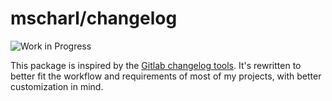 # mscharl/changelog
![Work in Progress](https://img.shields.io/badge/maintenance-WIP-informational)

This package is inspired by the [Gitlab changelog tools](https://docs.gitlab.com/ce/development/changelog.html). It's rewritten to better fit the workflow and requirements of most of my projects, with better customization in mind. 
